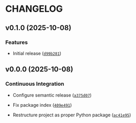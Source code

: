 # CHANGELOG


## v0.1.0 (2025-10-08)

### Features

- Initial release
  ([`d99b281`](https://github.com/wpfleger96/claude-code-status-line/commit/d99b281a89749393617212eb7a4eb1dfbc00ce27))


## v0.0.0 (2025-10-08)

### Continuous Integration

- Configure semantic release
  ([`a375d07`](https://github.com/wpfleger96/claude-code-status-line/commit/a375d07267423e28dbb4f5cac8b6d174c797e6eb))

- Fix package index
  ([`409e491`](https://github.com/wpfleger96/claude-code-status-line/commit/409e4914af12cd4a75b5d87635b8596e704c0704))

- Restructure project as proper Python package
  ([`ac41e95`](https://github.com/wpfleger96/claude-code-status-line/commit/ac41e95666c5eb4108118c7e9ad609f50dd19d94))
